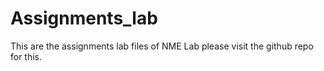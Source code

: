 # Assignments_lab
This are the assignments lab files of NME Lab
please visit the <a src="https://github.com/Supriyoiiest/Assignments_lab/">github repo for this</a>.

